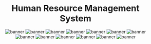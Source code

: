 <center>
<h1 align="center">Human Resource Management System</h1>
<img src='https://miro.medium.com/max/640/1*FVSOEimre8H3Tyt32INrYQ.png' alt='banner' />
  
  
  
  
  
  <img src='https://miro.medium.com/max/640/1*3jrIBD_pLZKzZFzPxDfISA.png' alt='banner' />
  <img src='https://miro.medium.com/max/640/1*FVSOEimre8H3Tyt32INrYQ.png' alt='banner' />
  <img src='https://miro.medium.com/max/640/1*FVSOEimre8H3Tyt32INrYQ.png' alt='banner' />
  <img src='https://miro.medium.com/max/640/1*FVSOEimre8H3Tyt32INrYQ.png' alt='banner' />
  <img src='https://miro.medium.com/max/640/1*FVSOEimre8H3Tyt32INrYQ.png' alt='banner' />
  <img src='https://miro.medium.com/max/640/1*FVSOEimre8H3Tyt32INrYQ.png' alt='banner' />
  <img src='https://miro.medium.com/max/640/1*FVSOEimre8H3Tyt32INrYQ.png' alt='banner' />
  <img src='https://miro.medium.com/max/640/1*FVSOEimre8H3Tyt32INrYQ.png' alt='banner' />
  <img src='https://miro.medium.com/max/640/1*FVSOEimre8H3Tyt32INrYQ.png' alt='banner' />
  <img src='https://miro.medium.com/max/640/1*FVSOEimre8H3Tyt32INrYQ.png' alt='banner' />
  <img src='https://miro.medium.com/max/640/1*FVSOEimre8H3Tyt32INrYQ.png' alt='banner' />
  <img src='https://miro.medium.com/max/640/1*FVSOEimre8H3Tyt32INrYQ.png' alt='banner' />
  



</center>

